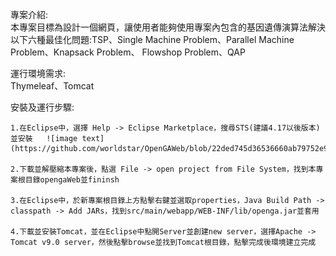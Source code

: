 專案介紹:    
    本專案目標為設計一個網頁，讓使用者能夠使用專案內包含的基因遺傳演算法解決以下六種最佳化問題:TSP、Single Machine Problem、Parallel Machine Problem、Knapsack Problem、
    Flowshop Problem、QAP

運行環境需求:    
    Thymeleaf、Tomcat

安裝及運行步驟:     
    
    1.在Eclipse中，選擇 Help -> Eclipse Marketplace，搜尋STS(建議4.17以後版本)並安裝   ![image text](https://github.com/worldstar/OpenGAWeb/blob/22ded745d36536660ab79752e9418282bb86bbe9/readmepicture/classpath1.png)
    
    2.下載並解壓縮本專案後，點選 File -> open project from File System，找到本專案根目錄opengaWeb並fininsh
    
    3.在Eclipse中，於新專案根目錄上方點擊右鍵並選取properties，Java Build Path -> classpath -> Add JARs，找到src/main/webapp/WEB-INF/lib/openga.jar並套用    
    
    4.下載並安裝Tomcat，並在Eclipse中點開Server並創建new server，選擇Apache -> Tomcat v9.0 server，然後點擊browse並找到Tomcat根目錄，點擊完成後環境建立完成
